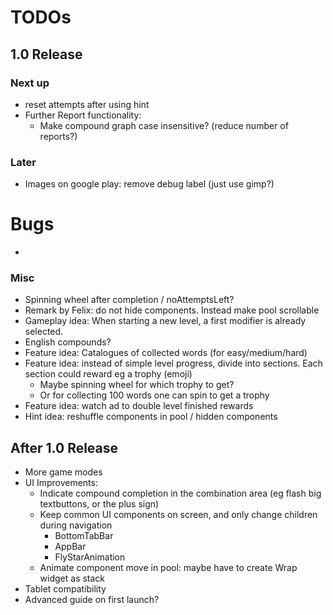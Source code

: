 # TODOs    
## 1.0 Release
### Next up

- reset attempts after using hint
- Further Report functionality:
  - Make compound graph case insensitive? (reduce number of reports?)


### Later
- Images on google play: remove debug label (just use gimp?)


# Bugs
- 


### Misc
- Spinning wheel after completion / noAttemptsLeft?
- Remark by Felix: do not hide components. Instead make pool scrollable
- Gameplay idea: When starting a new level, a first modifier is already selected.
- English compounds?
- Feature idea: Catalogues of collected words (for easy/medium/hard)
- Feature idea: instead of simple level progress, divide into sections. Each section could reward
  eg a trophy (emoji) 
  - Maybe spinning wheel for which trophy to get?
  - Or for collecting 100 words one can spin to get a trophy
- Feature idea: watch ad to double level finished rewards
- Hint idea: reshuffle components in pool / hidden components


## After 1.0 Release
- More game modes
- UI Improvements:
  - Indicate compound completion in the combination area (eg flash big textbuttons, or the plus sign)
  - Keep common UI components on screen, and only change children during navigation
    - BottomTabBar
    - AppBar
    - FlyStarAnimation
  - Animate component move in pool: maybe have to create Wrap widget as stack
- Tablet compatibility
- Advanced guide on first launch?

